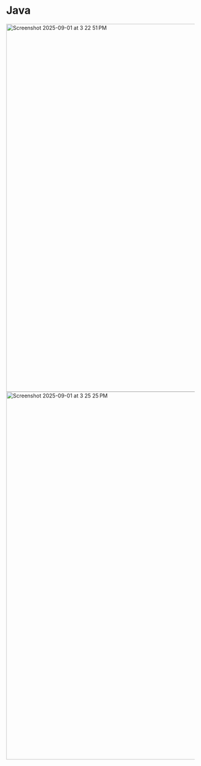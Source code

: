 # Java
<img width="1512" height="982" alt="Screenshot 2025-09-01 at 3 22 51 PM" src="https://github.com/user-attachments/assets/e029964c-b844-493d-b2dd-5cbedd2f047f" />

<img width="1512" height="982" alt="Screenshot 2025-09-01 at 3 25 25 PM" src="https://github.com/user-attachments/assets/2bf4b2be-6802-4957-b5e3-a7bb67115d02" />

